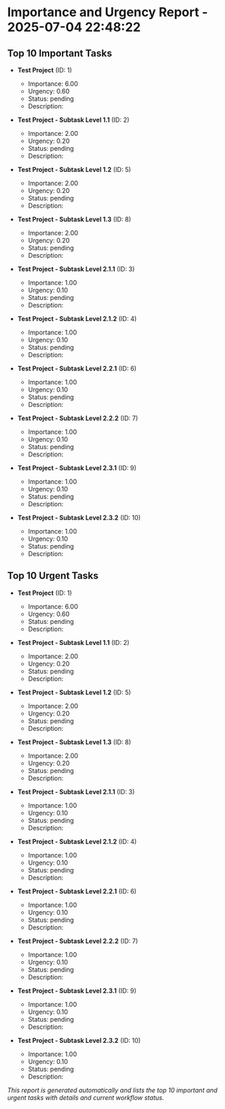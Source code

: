 # Importance and Urgency Report - 2025-07-04 22:48:22

## Top 10 Important Tasks
- **Test Project** (ID: 1)
  - Importance: 6.00
  - Urgency: 0.60
  - Status: pending
  - Description: 

- **Test Project - Subtask Level 1.1** (ID: 2)
  - Importance: 2.00
  - Urgency: 0.20
  - Status: pending
  - Description: 

- **Test Project - Subtask Level 1.2** (ID: 5)
  - Importance: 2.00
  - Urgency: 0.20
  - Status: pending
  - Description: 

- **Test Project - Subtask Level 1.3** (ID: 8)
  - Importance: 2.00
  - Urgency: 0.20
  - Status: pending
  - Description: 

- **Test Project - Subtask Level 2.1.1** (ID: 3)
  - Importance: 1.00
  - Urgency: 0.10
  - Status: pending
  - Description: 

- **Test Project - Subtask Level 2.1.2** (ID: 4)
  - Importance: 1.00
  - Urgency: 0.10
  - Status: pending
  - Description: 

- **Test Project - Subtask Level 2.2.1** (ID: 6)
  - Importance: 1.00
  - Urgency: 0.10
  - Status: pending
  - Description: 

- **Test Project - Subtask Level 2.2.2** (ID: 7)
  - Importance: 1.00
  - Urgency: 0.10
  - Status: pending
  - Description: 

- **Test Project - Subtask Level 2.3.1** (ID: 9)
  - Importance: 1.00
  - Urgency: 0.10
  - Status: pending
  - Description: 

- **Test Project - Subtask Level 2.3.2** (ID: 10)
  - Importance: 1.00
  - Urgency: 0.10
  - Status: pending
  - Description: 


## Top 10 Urgent Tasks
- **Test Project** (ID: 1)
  - Importance: 6.00
  - Urgency: 0.60
  - Status: pending
  - Description: 

- **Test Project - Subtask Level 1.1** (ID: 2)
  - Importance: 2.00
  - Urgency: 0.20
  - Status: pending
  - Description: 

- **Test Project - Subtask Level 1.2** (ID: 5)
  - Importance: 2.00
  - Urgency: 0.20
  - Status: pending
  - Description: 

- **Test Project - Subtask Level 1.3** (ID: 8)
  - Importance: 2.00
  - Urgency: 0.20
  - Status: pending
  - Description: 

- **Test Project - Subtask Level 2.1.1** (ID: 3)
  - Importance: 1.00
  - Urgency: 0.10
  - Status: pending
  - Description: 

- **Test Project - Subtask Level 2.1.2** (ID: 4)
  - Importance: 1.00
  - Urgency: 0.10
  - Status: pending
  - Description: 

- **Test Project - Subtask Level 2.2.1** (ID: 6)
  - Importance: 1.00
  - Urgency: 0.10
  - Status: pending
  - Description: 

- **Test Project - Subtask Level 2.2.2** (ID: 7)
  - Importance: 1.00
  - Urgency: 0.10
  - Status: pending
  - Description: 

- **Test Project - Subtask Level 2.3.1** (ID: 9)
  - Importance: 1.00
  - Urgency: 0.10
  - Status: pending
  - Description: 

- **Test Project - Subtask Level 2.3.2** (ID: 10)
  - Importance: 1.00
  - Urgency: 0.10
  - Status: pending
  - Description: 


*This report is generated automatically and lists the top 10 important and urgent tasks with details and current workflow status.*
